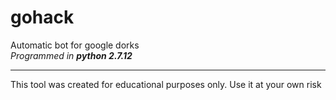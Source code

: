 # gohack
Automatic bot for google dorks<br>
<i>Programmed in <b>python 2.7.12</b></i>
<hr>

This tool was created for educational purposes only.
Use it at your own risk

